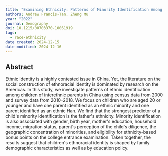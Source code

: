 ```yaml
---
title: "Examining Ethnicity: Patterns of Minority Identification Among Children of Interethnic Marriages in China"
authors: Andrew Francis-Tan, Zheng Mu
year: "2022"
journal: Demography
doi: 10.1215/00703370-10061919
tags:
  - race-ethnicity
date created: 2024-12-15
date modified: 2024-12-16
---
```


## Abstract

Ethnic identity is a highly contested issue in China. Yet, the literature on the social construction of ethnoracial identity is dominated by research on the Americas. In this study, we investigate patterns of ethnic identification among children of interethnic parents in China using census data from 2000 and survey data from 2010–2018. We focus on children who are aged 20 or younger and have one parent identified as an ethnic minority and one parent identified as an ethnic Han. We find that the strongest predictor of a child's minority identification is the father's ethnicity. Minority identification is also associated with gender, birth year, mother's education, household income, migration status, parent's perception of the child's diligence, the geographic concentration of minorities, and eligibility for ethnicity-based bonus points on the college entrance examination. Taken together, the results suggest that children's ethnoracial identity is shaped by family demographic characteristics as well as by education policy.
